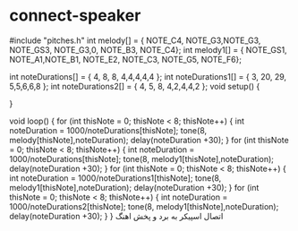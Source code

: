 # connect-speaker

#include "pitches.h"
int melody[] = {
NOTE_C4, NOTE_G3,NOTE_G3, NOTE_GS3, NOTE_G3,0, NOTE_B3, NOTE_C4};
int melody1[] = {
NOTE_GS1, NOTE_A1,NOTE_B1, NOTE_E2, NOTE_C3, NOTE_G5, NOTE_F6};

int noteDurations[] = {
4, 8, 8, 4,4,4,4,4 
};
int noteDurations1[] = {
3, 20, 29, 5,5,6,6,8 
};
int noteDurations2[] = {
4, 5, 8, 4,2,4,4,2 
};
void setup() {

}

void loop() {
for (int thisNote = 0; thisNote < 8; thisNote++) {
int noteDuration = 1000/noteDurations[thisNote];
tone(8, melody[thisNote],noteDuration);
delay(noteDuration +30);
}
for (int thisNote = 0; thisNote < 8; thisNote++) {
int noteDuration = 1000/noteDurations[thisNote];
tone(8, melody1[thisNote],noteDuration);
delay(noteDuration +30);
}
for (int thisNote = 0; thisNote < 8; thisNote++) {
int noteDuration = 1000/noteDurations1[thisNote];
tone(8, melody1[thisNote],noteDuration);
delay(noteDuration +30);
}
for (int thisNote = 0; thisNote < 8; thisNote++) {
int noteDuration = 1000/noteDurations2[thisNote];
tone(8, melody1[thisNote],noteDuration);
delay(noteDuration +30);
}
}
اتصال اسپیکر به برد و پخش اهنگ
